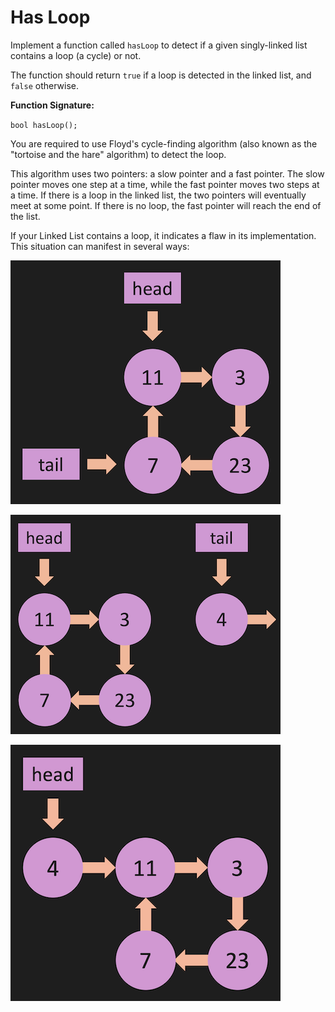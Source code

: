 # Has Loop

Implement a function called `hasLoop` to detect if a given singly-linked list contains a loop (a cycle) or not.

The function should return `true` if a loop is detected in the linked list, and `false` otherwise.

<b>Function Signature:</b>

`bool hasLoop();`

You are required to use Floyd's cycle-finding algorithm (also known as the "tortoise and the hare" algorithm) to detect the loop.

This algorithm uses two pointers: a slow pointer and a fast pointer. The slow pointer moves one step at a time, while the fast pointer moves two steps at a time. If there is a loop in the linked list, the two pointers will eventually meet at some point. If there is no loop, the fast pointer will reach the end of the list.

If your Linked List contains a loop, it indicates a flaw in its implementation. This situation can manifest in several ways:

![alt text](images/image.png)

![alt text](images/image-1.png)

![alt text](images/image-2.png)
